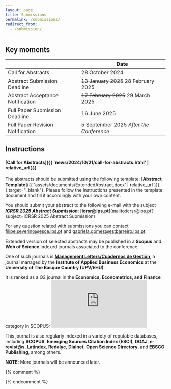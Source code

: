 ```yaml
---
layout: page
title: Submissions
permalink: /submissions/
redirect_from:
  - /submission/
---
```


## Key moments

|                                       | Date                                                     |
| ------------------------------------- | -------------------------------------------------------- |
| Call for Abstracts                    | 28 October 2024                                          |
| Abstract Submission Deadline          | ~~13 January 2025~~ 28 February 2025                     |
| Abstract Acceptance Notification      | ~~17 February 2025~~ 29 March 2025                       |
| Full Paper Submission Deadline        | 16 June 2025                                             |
| Full Paper Revision Notification      | 5 September 2025 *After the Conference*                  |

## Instructions

<section id="abstracts" markdown="1">

#### [Call for Abstracts]({{ 'news/2024/10/21/call-for-abstracts.html' | relative_url }})
The abstracts should be submitted using the following template: [**Abstract Template**]({{ 'assets/documents/ExtendedAbstract.docx' | relative_url }}){:target="_blank"}. Please follow the instructions presented in the template document and fill it accordingly with your own content.

You should submit your abstract to the following e-mail with the subject ***ICRSR 2025 Abstract Submission***: [**icrsr@ips.pt**](mailto:icrsr@ips.pt?subject=ICRSR 2025 Abstract Submission)

For any question related with submissions you can contact [filipe.severino@esce.ips.pt](mailto:filipe.severino@esce.ips.pt) and [gabriela.gomes@estbarreiro.ips.pt](gabriela.gomes@estbarreiro.ips.pt).

Extended version of selected abstracts may be published in a **Scopus** and **Web of Science** indexed journals associated to the conference. 

One of such journals is [**Management Letters/Cuadernos de Gestión**](https://ojs.ehu.eus/index.php/CG/user/setLocale/en_US?source=%2Findex.php%2FCG), a journal managed by the **Institute of Applied Business Economics** at the **University of The Basque Country (UPV/EHU)**.

It is ranked as a Q2 journal in the **Economics, Econometrics, and Finance** category in SCOPUS:
[![SCImago Journal & Country Rank](https://www.scimagojr.com/journal_img.php?id=19400157150)](https://www.scimagojr.com/journalsearch.php?q=19400157150&amp;tip=sid&amp;exact=no)

This journal is also regularly indexed in a variety of reputable databases, including **SCOPUS**, **Emerging Sources Citation Index (ESCI)**, **DOAJ**, **e-revist@s**, **Latindex**, **Redalyc**, **Dialnet**, **Open Science Directory**, and **EBSCO Publishing**, among others.

**NOTE**: More journals will be announced later.

</section>

{% comment %}
<!-- <section id="presentaions" markdown="1">

### Presentations
You are free to use your own preferred template for your presentation but you should include the following header on the title slide: [Download here]({{ 'assets/documents/PresentationHeader.png' | relative_url }}){:download="PresentationHeader.png"}

</section> -->

<!-- <section id="fullpapers" markdown="1">

### Full Paper
The **Full Paper Submission** should be made using the **MDPI Proceedings Template**:
- [**https://www.mdpi.com/journal/proceedings/instructions**](https://www.mdpi.com/journal/proceedings/instructions). 

The submitted papers should have between **5** and **9** pages (including references). The submissions should be made in PDF but you can use [**Microsoft Word**](https://www.mdpi.com/files/word-templates/proceedings-template.dot) or [**LaTeX**](https://www.mdpi.com/authors/latex) (you download the template [**here**](https://www.mdpi.com/data/MDPI_template.zip?v=20230705) or use [**Overleaf**](https://www.overleaf.com/latex/templates/mdpi-article-template/fcpwsspfzsph)).

You should submit your full paper using the following platform: [**Microsoft CMT - ICRSR 2023**](https://cmt3.research.microsoft.com/ICRSR2023/){:target="_blank"}

</section> -->
{% endcomment %}
